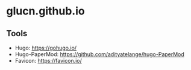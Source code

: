 # glucn.github.io

## Tools
- Hugo: https://gohugo.io/
- Hugo-PaperMod: https://github.com/adityatelange/hugo-PaperMod
- Favicon: https://favicon.io/
